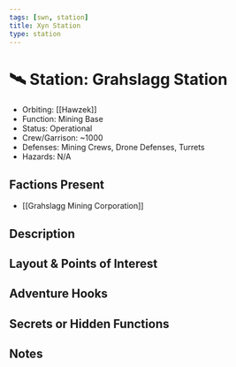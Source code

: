 ```yaml
---
tags: [swn, station]
title: Xyn Station
type: station
---
```


# 🛰️ Station: Grahslagg Station

- Orbiting: [[Hawzek]]
- Function: Mining Base
- Status: Operational
- Crew/Garrison: ~1000
- Defenses: Mining Crews, Drone Defenses, Turrets
- Hazards: N/A

## Factions Present
- [[Grahslagg Mining Corporation]]

## Description

## Layout & Points of Interest

## Adventure Hooks

## Secrets or Hidden Functions

## Notes

